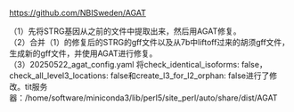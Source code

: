 https://github.com/NBISweden/AGAT 


（1）先将STRG基因从之前的文件中提取出来，然后用AGAT修复。 \
（2）合并（1）的修复后的STRG的gff文件以及从7b中liftoff过来的胡须gff文件，生成新的gff文件，并使用AGAT进行修复。 \
（3）20250522_agat_config.yaml 将check_identical_isoforms: false，check_all_level3_locations: false和create_l3_for_l2_orphan: false进行了修改。tit服务器：/home/software/miniconda3/lib/perl5/site_perl/auto/share/dist/AGAT
